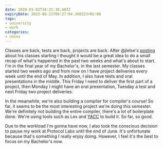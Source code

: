 ```yaml
---
date: 2020-03-02T18:31:30.487Z
expiryDate: 2023-06-21T09:27:04.360323+02:00
tags:
- university
- work
categories:
- notes
---
```


Classes are back, tests are back, projects are back. After @jlelse's [posting](https://jlelse.blog/thoughts/2020/03/back-to-study/) about his classes starting I thought it would be a great idea to do a small recap of what's happened in the past two weeks and what's about to start. I'm in the final year of my Bachelor's, in the last semester. My classes started two weeks ago and from now on I have project deliveries every week until the end of May. In addition, I also have tests and oral presentations in the middle. This Friday I need to deliver the first part of a project, then Monday I might have an oral presentation, Tuesday a test and next Friday two project deliveries.

In the meanwhile, we're also building a compiler for compiler's course! So far, it seems to be the most interesting project we're doing this semester. We're definitely not building the entire compiler, there's a lot of boilerplate done. We're using tools such as Lex and [YACC](https://en.wikipedia.org/wiki/Yacc) to build it. So far, so good.

Due to the workload I'm gonna have now, I also took the conscious decision to pause my work at Protocol Labs until the end of June. It's unfortunate because that's something I really enjoy doing. However, I feel it's the best to focus on my Bachelor's now.
